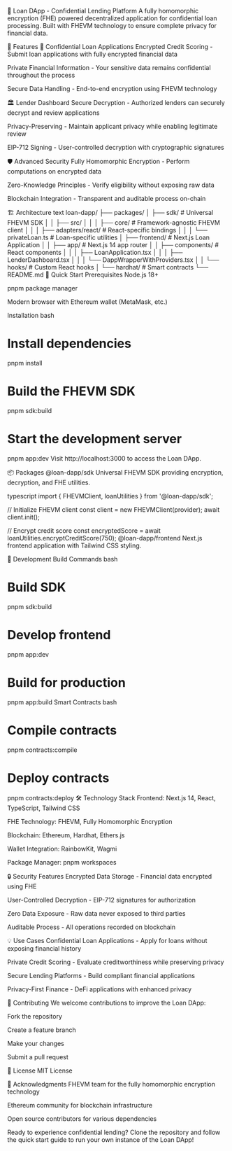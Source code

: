 🏦 Loan DApp - Confidential Lending Platform
A fully homomorphic encryption (FHE) powered decentralized application for confidential loan processing. Built with FHEVM technology to ensure complete privacy for financial data.

🌟 Features
🔐 Confidential Loan Applications
Encrypted Credit Scoring - Submit loan applications with fully encrypted financial data

Private Financial Information - Your sensitive data remains confidential throughout the process

Secure Data Handling - End-to-end encryption using FHEVM technology

🏛️ Lender Dashboard
Secure Decryption - Authorized lenders can securely decrypt and review applications

Privacy-Preserving - Maintain applicant privacy while enabling legitimate review

EIP-712 Signing - User-controlled decryption with cryptographic signatures

🛡️ Advanced Security
Fully Homomorphic Encryption - Perform computations on encrypted data

Zero-Knowledge Principles - Verify eligibility without exposing raw data

Blockchain Integration - Transparent and auditable process on-chain

🏗️ Architecture
text
loan-dapp/
├── packages/
│   ├── sdk/              # Universal FHEVM SDK
│   │   ├── src/
│   │   │   ├── core/     # Framework-agnostic FHEVM client
│   │   │   ├── adapters/react/  # React-specific bindings
│   │   │   └── privateLoan.ts   # Loan-specific utilities
│   ├── frontend/         # Next.js Loan Application
│   │   ├── app/          # Next.js 14 app router
│   │   ├── components/   # React components
│   │   │   ├── LoanApplication.tsx
│   │   │   ├── LenderDashboard.tsx
│   │   │   └── DappWrapperWithProviders.tsx
│   │   └── hooks/        # Custom React hooks
│   └── hardhat/          # Smart contracts
└── README.md
🚀 Quick Start
Prerequisites
Node.js 18+

pnpm package manager

Modern browser with Ethereum wallet (MetaMask, etc.)

Installation
bash
# Install dependencies
pnpm install

# Build the FHEVM SDK
pnpm sdk:build

# Start the development server
pnpm app:dev
Visit http://localhost:3000 to access the Loan DApp.

📦 Packages
@loan-dapp/sdk
Universal FHEVM SDK providing encryption, decryption, and FHE utilities.

typescript
import { FHEVMClient, loanUtilities } from '@loan-dapp/sdk';

// Initialize FHEVM client
const client = new FHEVMClient(provider);
await client.init();

// Encrypt credit score
const encryptedScore = await loanUtilities.encryptCreditScore(750);
@loan-dapp/frontend
Next.js frontend application with Tailwind CSS styling.

🔧 Development
Build Commands
bash
# Build SDK
pnpm sdk:build

# Develop frontend
pnpm app:dev

# Build for production
pnpm app:build
Smart Contracts
bash
# Compile contracts
pnpm contracts:compile

# Deploy contracts
pnpm contracts:deploy
🛠️ Technology Stack
Frontend: Next.js 14, React, TypeScript, Tailwind CSS

FHE Technology: FHEVM, Fully Homomorphic Encryption

Blockchain: Ethereum, Hardhat, Ethers.js

Wallet Integration: RainbowKit, Wagmi

Package Manager: pnpm workspaces

🔒 Security Features
Encrypted Data Storage - Financial data encrypted using FHE

User-Controlled Decryption - EIP-712 signatures for authorization

Zero Data Exposure - Raw data never exposed to third parties

Auditable Process - All operations recorded on blockchain

💡 Use Cases
Confidential Loan Applications - Apply for loans without exposing financial history

Private Credit Scoring - Evaluate creditworthiness while preserving privacy

Secure Lending Platforms - Build compliant financial applications

Privacy-First Finance - DeFi applications with enhanced privacy

🤝 Contributing
We welcome contributions to improve the Loan DApp:

Fork the repository

Create a feature branch

Make your changes

Submit a pull request

📄 License
MIT License

🙏 Acknowledgments
FHEVM team for the fully homomorphic encryption technology

Ethereum community for blockchain infrastructure

Open source contributors for various dependencies

Ready to experience confidential lending? Clone the repository and follow the quick start guide to run your own instance of the Loan DApp!


